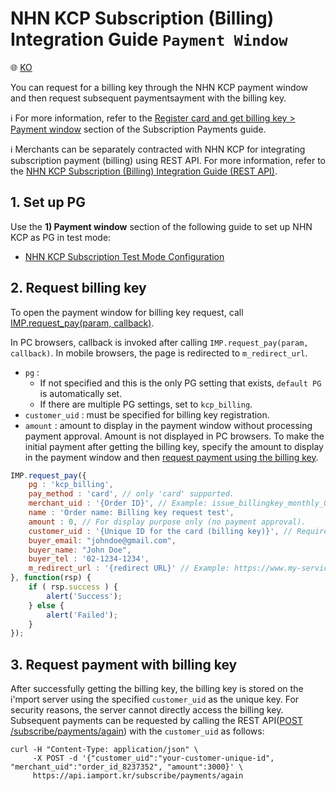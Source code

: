 # NHN KCP Subscription (Billing) Integration Guide `Payment Window`

:globe_with_meridians: <a href="https://github.com/iamport/iamport-manual/blob/master/%EB%B9%84%EC%9D%B8%EC%A6%9D%EA%B2%B0%EC%A0%9C/example/kcp-request-billing-key.md">KO</a>

You can request for a billing key through the NHN KCP payment window and then request subsequent paymentsayment with the billing key.<Br />

ℹ️ For more information, refer to the [Register card and get billing key > Payment window](https://docs.iamport.kr/en-US/implementation/subscription#issue-billing-b) section of the Subscription Payments guide.
<Br />

ℹ️ Merchants can be separately contracted with NHN KCP for integrating subscription payment (billing) using REST API. For more information, refer to the [NHN KCP Subscription (Billing) Integration Guide (REST API)](./kcp-api-billing-key.md).

## 1. Set up PG

Use the **1) Payment window** section of the following guide to set up NHN KCP as PG in test mode:
- <a href="https://guide.iamport.kr/ffd72530-bc8f-418d-ac15-8f1d3797ffaf" target="_blank">NHN KCP Subscription Test Mode Configuration</a>

## 2. Request billing key

To open the payment window for billing key request, call [IMP.request_pay(param, callback)](https://docs.iamport.kr/en-US/tech/imp#request_pay).

In PC browsers, callback is invoked after calling `IMP.request_pay(param, callback)`. In mobile browsers, the page is redirected to  `m_redirect_url`.

- `pg` : 
	- If not specified and this is the only PG setting that exists, `default PG` is automatically set. 
	- If there are multiple PG settings, set to `kcp_billing`.
- `customer_uid` : must be specified for billing key registration.
- `amount` : amount to display in the payment window without processing payment approval. Amount is not displayed in PC browsers. To make the initial payment after getting the billing key, specify the amount to display in the payment window and then [request payment using the billing key](#request-pay).

```javascript
IMP.request_pay({
   	pg : 'kcp_billing',
   	pay_method : 'card', // only 'card' supported.
	merchant_uid : '{Order ID}', // Example: issue_billingkey_monthly_0001
	name : 'Order name: Billing key request test',
	amount : 0, // For display purpose only (no payment approval).
	customer_uid : '{Unique ID for the card (billing key)}', // Required (Example: gildong_0001_1234)
	buyer_email: "johndoe@gmail.com",
    buyer_name: "John Doe",
	buyer_tel : '02-1234-1234',
	m_redirect_url : '{redirect URL}' // Example: https://www.my-service.com/payments/complete/mobile (for mobile only)
}, function(rsp) {
	if ( rsp.success ) {
		alert('Success');
	} else {
		alert('Failed');
	}
});
```

<a name="request-pay" />

## 3. Request payment with billing key

After successfully getting the billing key, the billing key is stored on the i'mport server using the specified `customer_uid` as the unique key. For security reasons, the server cannot directly access the billing key. Subsequent payments can be requested by calling the REST API([POST /subscribe/payments/again](https://api.iamport.kr/#!/subscribe/again)) with the `customer_uid` as follows:

```
curl -H "Content-Type: application/json" \   
     -X POST -d '{"customer_uid":"your-customer-unique-id", "merchant_uid":"order_id_8237352", "amount":3000}' \
     https://api.iamport.kr/subscribe/payments/again
```